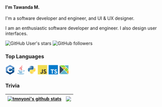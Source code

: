 #### I'm Tawanda M. 

I'm a software developer and engineer, and UI & UX designer.

<p>
I am an enthusiastic software developer and engineer. I also design user interfaces.
</p>

![GitHub User's stars](https://img.shields.io/github/stars/tmnyoni?affiliations=OWNER&logo=GitHub&logoColor=white)
![GitHub followers](https://img.shields.io/github/followers/tmnyoni?logo=GitHub&logoColor=white)
<br/>

### Top Languages
<img src="https://github.com/devicons/devicon/blob/master/icons/cplusplus/cplusplus-original.svg" alt="C++" height="30" width="30" /> <img src="https://github.com/devicons/devicon/blob/master/icons/java/java-original.svg" alt="Java" height="30" width="30" /> 
<img src="https://github.com/devicons/devicon/blob/master/icons/python/python-original.svg" alt="Python" height="30" width="30" /> <img src="https://github.com/devicons/devicon/blob/master/icons/javascript/javascript-original.svg" alt="JavaScript" height="30" width="30" />
<img src="https://github.com/devicons/devicon/blob/master/icons/typescript/typescript-original.svg" alt="TypeScript" height="30" width="30" />
<img src="https://github.com/devicons/devicon/blob/master/icons/elm/elm-original.svg" alt="Elm" height="30" width="30" /> 
<br>


### Trivia
| <a href="https://github.com/tmnyoni"><img align="center" src="https://github-readme-stats.vercel.app/api?username=tmnyoni&show_icons=true&include_all_commits=true&theme=dracula&hide_border=true" alt="tmnyoni's github stats" /></a> | <a href="https://github.com/tmnyoni"><img align="center" src="https://github-readme-stats.vercel.app/api/top-langs/?username=tmnyoni&layout=compact&theme=dracula&hide_border=true" /></a> |
| ------------- | ------------- |
